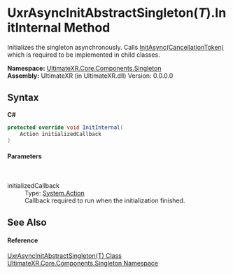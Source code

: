 # UxrAsyncInitAbstractSingleton(*T*).InitInternal Method 
 

Initializes the singleton asynchronously. Calls <a href="M_UltimateXR_Core_Components_Singleton_UxrAsyncInitAbstractSingleton_1_InitAsync">InitAsync(CancellationToken)</a> which is required to be implemented in child classes.

**Namespace:**&nbsp;<a href="N_UltimateXR_Core_Components_Singleton">UltimateXR.Core.Components.Singleton</a><br />**Assembly:**&nbsp;UltimateXR (in UltimateXR.dll) Version: 0.0.0.0

## Syntax

**C#**<br />
``` C#
protected override void InitInternal(
	Action initializedCallback
)
```


#### Parameters
&nbsp;<dl><dt>initializedCallback</dt><dd>Type: <a href="https://docs.microsoft.com/dotnet/api/system.action" target="_blank" rel="noopener noreferrer">System.Action</a><br />Callback required to run when the initialization finished.</dd></dl>

## See Also


#### Reference
<a href="T_UltimateXR_Core_Components_Singleton_UxrAsyncInitAbstractSingleton_1">UxrAsyncInitAbstractSingleton(T) Class</a><br /><a href="N_UltimateXR_Core_Components_Singleton">UltimateXR.Core.Components.Singleton Namespace</a><br />